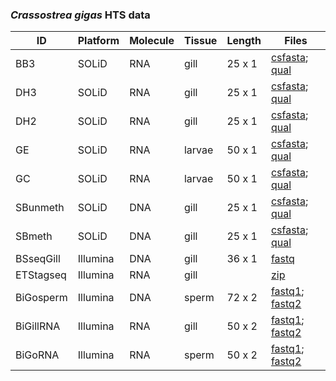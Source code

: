### *Crassostrea gigas* HTS data

| ID                      | Platform | Molecule | Tissue | Length | Files                                                                                                         |
|-------------------------|----------|---------------|------------------|-------------|------------------------------------------------------------------------------------------------------------------|
| BB3                     | SOLiD    | RNA           | gill             | 25 x 1      | [csfasta](http://eagle.fish.washington.edu/trilobite/Crassostrea_gigas_HTSdata/solid0078_20091105_BB3.csfasta); [qual](http://eagle.fish.washington.edu/trilobite/Crassostrea_gigas_HTSdata/solid0078_20091105_BB3.qual)                 |
| DH3                     | SOLiD    | RNA           | gill             | 25 x 1      | [csfasta](http://eagle.fish.washington.edu/trilobite/Crassostrea_gigas_HTSdata/solid0078_20091105_DH3.csfasta); [qual](http://eagle.fish.washington.edu/trilobite/Crassostrea_gigas_HTSdata/solid0078_20091105_DH3.qual)                 |
| DH2                     | SOLiD    | RNA           | gill             | 25 x 1      | [csfasta](http://eagle.fish.washington.edu/trilobite/Crassostrea_gigas_HTSdata/solid0078_20091105_DH2.csfasta); [qual](http://eagle.fish.washington.edu/trilobite/Crassostrea_gigas_HTSdata/solid0078_20091105_DH2.qual)                 |
| GE                      | SOLiD    | RNA           | larvae           | 50 x 1      | [csfasta](http://eagle.fish.washington.edu/trilobite/Crassostrea_gigas_HTSdata/solid0078_20091105_RbbertsLab_GE_F3_QV.qual); [qual](http://eagle.fish.washington.edu/trilobite/Crassostrea_gigas_HTSdata/solid0078_20091105_RbbertsLab_GE_F3.csfasta)           |            
| GC                      | SOLiD    | RNA           | larvae           | 50 x 1      | [csfasta](http://eagle.fish.washington.edu/trilobite/Crassostrea_gigas_HTSdata/solid0078_20100107_Roberts_GC_F3_QV.qual); [qual](http://eagle.fish.washington.edu/trilobite/Crassostrea_gigas_HTSdata/solid0078_20100107_Roberts_GC_F3.csfasta)    |
| SBunmeth                | SOLiD    | DNA           | gill             | 25 x 1      | [csfasta](http://eagle.fish.washington.edu/trilobite/Crassostrea_gigas_HTSdata/solid0078_20110412_SB_UNMETH.csfasta); [qual](http://eagle.fish.washington.edu/trilobite/Crassostrea_gigas_HTSdata/solid0078_20110412_SB_UNMETH.qual)           |
| SBmeth                  | SOLiD    | DNA           | gill             | 25 x 1      | [csfasta](http://eagle.fish.washington.edu/trilobite/Crassostrea_gigas_HTSdata/solid0078_20110412_SB_METH.csfasta); [qual](http://eagle.fish.washington.edu/trilobite/Crassostrea_gigas_HTSdata/solid0078_20110412_SB_METH.qual)             |
| BSseqGill               | Illumina | DNA           | gill             | 36 x 1      | [fastq](http://eagle.fish.washington.edu/trilobite/Crassostrea_gigas_HTSdata/filtered_BSseqGill_L003_R1.fastq)            |
| ETStagseq               | Illumina | RNA           | gill             |             | [zip](http://eagle.fish.washington.edu/trilobite/Crassostrea_gigas_HTSdata/ETS_tagseq.zip)                              |
| BiGosperm               | Illumina | DNA           | sperm            | 72 x 2      | [fastq1](http://eagle.fish.washington.edu/trilobite/Crassostrea_gigas_HTSdata/filtered_174gm_A_NoIndex_L006_R1.fastq); [fastq2](http://eagle.fish.washington.edu/trilobite/Crassostrea_gigas_HTSdata/filtered_174gm_A_NoIndex_L006_R2.fastq)      |
| BiGillRNA               | Illumina | RNA           | gill             | 50 x 2      | [fastq1](http://eagle.fish.washington.edu/trilobite/Crassostrea_gigas_HTSdata/BiGillRNA_GACTAAGA_1.fastq); [fastq2](http://eagle.fish.washington.edu/trilobite/Crassostrea_gigas_HTSdata/BiGillRNA_GACTAAGA_2.fastq) 
| BiGoRNA                 | Illumina | RNA           | sperm            | 50 x 2      | [fastq1](http://eagle.fish.washington.edu/trilobite/Crassostrea_gigas_HTSdata/BiGillRNA_GACTAAGA_1.fastq); [fastq2](http://eagle.fish.washington.edu/trilobite/Crassostrea_gigas_HTSdata/BiGillRNA_GACTAAGA_2.fastq) 
